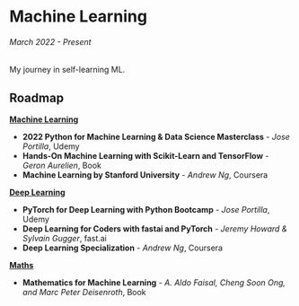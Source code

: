 # Machine Learning
###### March 2022 - *Present*
My journey in self-learning ML.

## Roadmap
<ins>**Machine Learning**</ins>

- **2022 Python for Machine Learning & Data Science Masterclass** - *Jose Portilla*, Udemy
- **Hands-On Machine Learning with Scikit-Learn and TensorFlow** - *Geron Aurelien*, Book
- **Machine Learning by Stanford University** - *Andrew Ng*, Coursera

<ins>**Deep Learning**</ins>
- **PyTorch for Deep Learning with Python Bootcamp** - *Jose Portilla*, Udemy
- **Deep Learning for Coders with fastai and PyTorch** - *Jeremy Howard & Sylvain Gugger*, fast.ai
- **Deep Learning Specialization** - *Andrew Ng*, Coursera

<ins>**Maths**</ins>
- **Mathematics for Machine Learning** - *A. Aldo Faisal, Cheng Soon Ong, and Marc Peter Deisenroth*, Book

